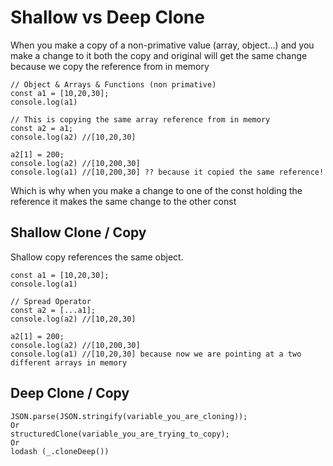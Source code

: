 # Shallow vs Deep Clone #

When you make a copy of a non-primative value (array, object...) and you make a change to it both the copy and original will get the same change because we copy the reference from in memory

```
// Object & Arrays & Functions (non primative)
const a1 = [10,20,30];
console.log(a1)

// This is copying the same array reference from in memory
const a2 = a1;
console.log(a2) //[10,20,30]

a2[1] = 200;
console.log(a2) //[10,200,30]
console.log(a1) //[10,200,30] ?? because it copied the same reference!
```

Which is why when you make a change to one of the const holding the reference it makes the same change to the other
const

## Shallow Clone / Copy ##
Shallow copy references the same object.
```
const a1 = [10,20,30];
console.log(a1)

// Spread Operator
const a2 = [...a1];
console.log(a2) //[10,20,30]

a2[1] = 200;
console.log(a2) //[10,200,30]
console.log(a1) //[10,20,30] because now we are pointing at a two different arrays in memory
```

## Deep Clone / Copy ##
```
JSON.parse(JSON.stringify(variable_you_are_cloning));
Or
structuredClone(variable_you_are_trying_to_copy);
Or
lodash (_.cloneDeep())
```
